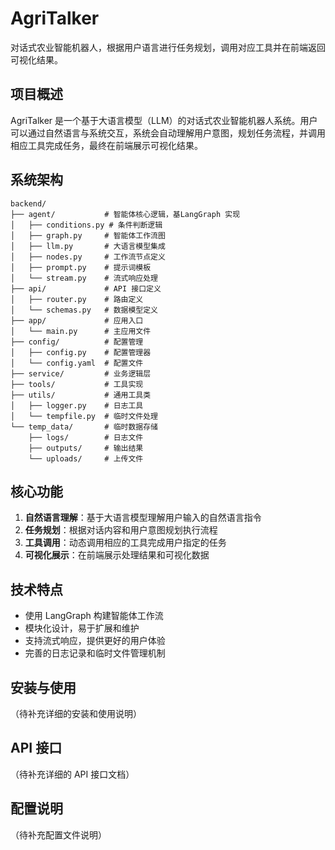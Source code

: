 # AgriTalker

对话式农业智能机器人，根据用户语言进行任务规划，调用对应工具并在前端返回可视化结果。

## 项目概述

AgriTalker 是一个基于大语言模型（LLM）的对话式农业智能机器人系统。用户可以通过自然语言与系统交互，系统会自动理解用户意图，规划任务流程，并调用相应工具完成任务，最终在前端展示可视化结果。

## 系统架构

```
backend/
├── agent/           # 智能体核心逻辑，基LangGraph 实现
│   ├── conditions.py # 条件判断逻辑
│   ├── graph.py     # 智能体工作流图
│   ├── llm.py       # 大语言模型集成
│   ├── nodes.py     # 工作流节点定义
│   ├── prompt.py    # 提示词模板
│   └── stream.py    # 流式响应处理
├── api/             # API 接口定义
│   ├── router.py    # 路由定义
│   └── schemas.py   # 数据模型定义
├── app/             # 应用入口
│   └── main.py      # 主应用文件
├── config/          # 配置管理
│   ├── config.py    # 配置管理器
│   └── config.yaml  # 配置文件
├── service/         # 业务逻辑层
├── tools/           # 工具实现
├── utils/           # 通用工具类
│   ├── logger.py    # 日志工具
│   └── tempfile.py  # 临时文件处理
└── temp_data/       # 临时数据存储
    ├── logs/        # 日志文件
    ├── outputs/     # 输出结果
    └── uploads/     # 上传文件
```

## 核心功能

1. **自然语言理解**：基于大语言模型理解用户输入的自然语言指令
2. **任务规划**：根据对话内容和用户意图规划执行流程
3. **工具调用**：动态调用相应的工具完成用户指定的任务
4. **可视化展示**：在前端展示处理结果和可视化数据

## 技术特点

- 使用 LangGraph 构建智能体工作流
- 模块化设计，易于扩展和维护
- 支持流式响应，提供更好的用户体验
- 完善的日志记录和临时文件管理机制

## 安装与使用

（待补充详细的安装和使用说明）

## API 接口

（待补充详细的 API 接口文档）

## 配置说明

（待补充配置文件说明）